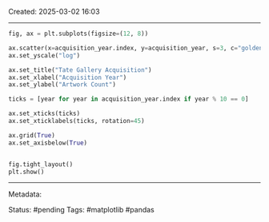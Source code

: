 Created: 2025-03-02 16:03

---


```python
fig, ax = plt.subplots(figsize=(12, 8))

ax.scatter(x=acquisition_year.index, y=acquisition_year, s=3, c="goldenrod")
ax.set_yscale("log")

ax.set_title("Tate Gallery Acquisition")
ax.set_xlabel("Acquisition Year")
ax.set_ylabel("Artwork Count")

ticks = [year for year in acquisition_year.index if year % 10 == 0]

ax.set_xticks(ticks)
ax.set_xticklabels(ticks, rotation=45)

ax.grid(True)
ax.set_axisbelow(True)


fig.tight_layout()
plt.show()
```

---
Metadata:

Status: #pending
Tags: #matplotlib #pandas
